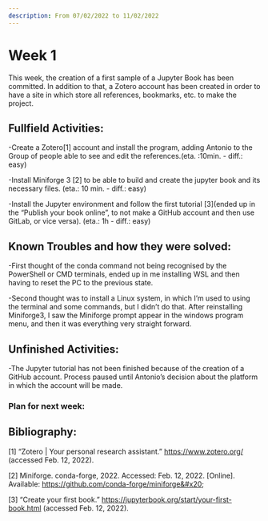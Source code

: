 ```yaml
---
description: From 07/02/2022 to 11/02/2022
---
```


# Week 1

This week, the creation of a first sample of a Jupyter Book has been committed. In addition to that, a Zotero account has been created in order to have a site in which store all references, bookmarks, etc. to make the project.

## Fullfield Activities:

\-Create a Zotero\[1] account and install the program, adding Antonio to the Group of people able to see and edit the references.(eta. :10min. - diff.: easy)

\-Install Miniforge 3 \[2] to be able to build and create the jupyter book and its necessary files. (eta.: 10 min. - diff.: easy)

\-Install the Jupyter environment and follow the first tutorial \[3]\(ended up in the “Publish your book online”, to not make a GitHub account and then use GitLab, or vice versa). (eta.: 1h - diff.: easy)

## Known Troubles and how they were solved:

\-First thought of the conda command not being recognised by the PowerShell or CMD terminals, ended up in me installing WSL and then having to reset the PC to the previous state.

\-Second thought was to install a Linux system, in which I’m used to using the terminal and some commands, but I didn’t do that. After reinstalling Miniforge3, I saw the Miniforge prompt appear in the windows program menu, and then it was everything very straight forward.

## Unfinished Activities:

\-The Jupyter tutorial has not been finished because of the creation of a GitHub account. Process paused until Antonio’s decision about the platform in which the account will be made.

### Plan for next week:

## Bibliography:

\[1] “Zotero | Your personal research assistant.” https://www.zotero.org/ (accessed Feb. 12, 2022).&#x20;

\[2] Miniforge. conda-forge, 2022. Accessed: Feb. 12, 2022. \[Online]. Available: https://github.com/conda-forge/miniforge&#x20;

\[3] “Create your first book.” https://jupyterbook.org/start/your-first-book.html (accessed Feb. 12, 2022).
